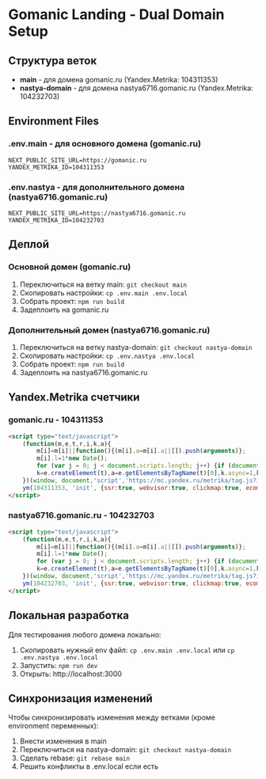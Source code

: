 # Gomanic Landing - Dual Domain Setup

## Структура веток

- **main** - для домена gomanic.ru (Yandex.Metrika: 104311353)
- **nastya-domain** - для домена nastya6716.gomanic.ru (Yandex.Metrika: 104232703)

## Environment Files

### .env.main - для основного домена (gomanic.ru)
```
NEXT_PUBLIC_SITE_URL=https://gomanic.ru
YANDEX_METRIKA_ID=104311353
```

### .env.nastya - для дополнительного домена (nastya6716.gomanic.ru)
```
NEXT_PUBLIC_SITE_URL=https://nastya6716.gomanic.ru
YANDEX_METRIKA_ID=104232703
```

## Деплой

### Основной домен (gomanic.ru)
1. Переключиться на ветку main: `git checkout main`
2. Скопировать настройки: `cp .env.main .env.local`
3. Собрать проект: `npm run build`
4. Задеплоить на gomanic.ru

### Дополнительный домен (nastya6716.gomanic.ru)
1. Переключиться на ветку nastya-domain: `git checkout nastya-domain`
2. Скопировать настройки: `cp .env.nastya .env.local`
3. Собрать проект: `npm run build`
4. Задеплоить на nastya6716.gomanic.ru

## Yandex.Metrika счетчики

### gomanic.ru - 104311353
```html
<script type="text/javascript">
    (function(m,e,t,r,i,k,a){
        m[i]=m[i]||function(){(m[i].a=m[i].a||[]).push(arguments)};
        m[i].l=1*new Date();
        for (var j = 0; j < document.scripts.length; j++) {if (document.scripts[j].src === r) { return; }}
        k=e.createElement(t),a=e.getElementsByTagName(t)[0],k.async=1,k.src=r,a.parentNode.insertBefore(k,a)
    })(window, document,'script','https://mc.yandex.ru/metrika/tag.js?id=104311353', 'ym');
    ym(104311353, 'init', {ssr:true, webvisor:true, clickmap:true, ecommerce:"dataLayer", accurateTrackBounce:true, trackLinks:true});
</script>
```

### nastya6716.gomanic.ru - 104232703
```html
<script type="text/javascript">
    (function(m,e,t,r,i,k,a){
        m[i]=m[i]||function(){(m[i].a=m[i].a||[]).push(arguments)};
        m[i].l=1*new Date();
        for (var j = 0; j < document.scripts.length; j++) {if (document.scripts[j].src === r) { return; }}
        k=e.createElement(t),a=e.getElementsByTagName(t)[0],k.async=1,k.src=r,a.parentNode.insertBefore(k,a)
    })(window, document,'script','https://mc.yandex.ru/metrika/tag.js?id=104232703', 'ym');
    ym(104232703, 'init', {ssr:true, webvisor:true, clickmap:true, ecommerce:"dataLayer", accurateTrackBounce:true, trackLinks:true});
</script>
```

## Локальная разработка

Для тестирования любого домена локально:
1. Скопировать нужный env файл: `cp .env.main .env.local` или `cp .env.nastya .env.local`
2. Запустить: `npm run dev`
3. Открыть: http://localhost:3000

## Синхронизация изменений

Чтобы синхронизировать изменения между ветками (кроме environment переменных):
1. Внести изменения в main
2. Переключиться на nastya-domain: `git checkout nastya-domain`
3. Сделать rebase: `git rebase main`
4. Решить конфликты в .env.local если есть
